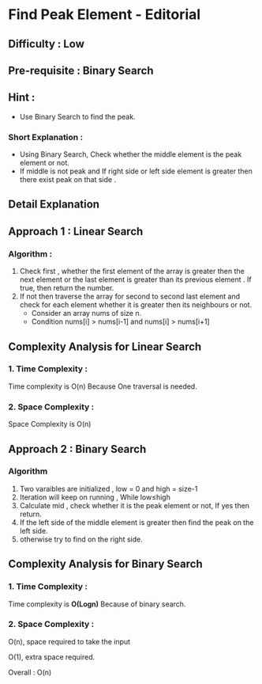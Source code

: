 # Find Peak Element - Editorial

## Difficulty : Low

## Pre-requisite : Binary Search

## Hint :

- Use Binary Search to find the peak.

### Short Explanation :

- Using Binary Search, Check whether the middle element is the peak element or not.
- If middle is not peak and If right side or left side element is greater then there exist peak on that side .

## Detail Explanation

## Approach 1 : Linear Search

### Algorithm :

1. Check first , whether the first element of the array is greater then the next element or the last element is greater than its previous element . If true, then return the number.
2. If not then traverse the array for second to second last element and check for each element whether it is greater then its neighbours or not.
    - Consider an array nums of size n.
    - Condition nums[i] > nums[i-1] and nums[i] > nums[i+1]

## Complexity Analysis for Linear Search

### 1. Time Complexity :

Time complexity is O(n) Because One traversal is needed.

### 2. Space Complexity :

Space Complexity is O(n)

## Approach 2 : Binary Search

### Algorithm

1. Two varaibles are initialized , low = 0 and high = size-1
2.  Iteration will keep on running , While low≤high
3. Calculate mid , check whether it is the peak element or not, If yes then return.
4. If the left side of the middle element is greater then find the peak on the left side.
5. otherwise try to find on the right side.

## Complexity Analysis for Binary Search

### 1. Time Complexity :

Time complexity is **O(Logn)** Because of binary search.

### 2. Space Complexity :

O(n), space required to take the input

O(1), extra space required.

Overall : O(n)
